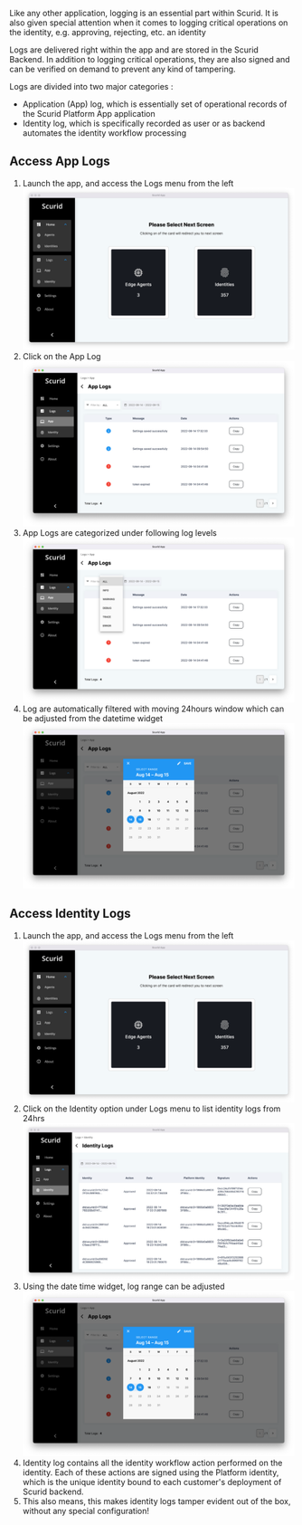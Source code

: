 Like any other application, logging is an essential part within Scurid. It is also given special attention when it comes to logging critical operations on the identity, e.g. approving, rejecting, etc. an identity  

Logs are delivered right within the app and are stored in the Scurid Backend. In addition to logging critical operations, they are also signed and can be verified on demand to prevent any kind of tampering.

Logs are divided into two major categories :

* Application (App) log, which is essentially set of operational records of the Scurid Platform App application
* Identity log, which is specifically recorded as user or as backend automates the identity workflow processing


## Access App Logs

1. Launch the app, and access the Logs menu from the left ![Logs](../img/logs_menu.png)
2. Click on the App Log ![AppLogs](../img/app_log.png)
3. App Logs are categorized under following log levels ![LogLevels](../img/app_log_options.png)
4. Log are automatically filtered with moving 24hours window which can be adjusted from the datetime widget ![widget](../img/logdatetime_widget.png)

## Access Identity Logs
1. Launch the app, and access the Logs menu from the left ![Logs](../img/logs_menu.png)
2. Click on the Identity option under Logs menu to list identity logs from 24hrs ![IdentityLog](../img/identity_log.png)
3. Using the date time widget, log range can be adjusted ![widget](../img/logdatetime_widget.png)
4. Identity log contains all the identity workflow action performed on the identity. Each of these actions are signed using the Platform identity, which is the unique identity bound to each customer's deployment of Scurid backend.
5. This also means, this makes identity logs tamper evident out of the box, without any special configuration! 